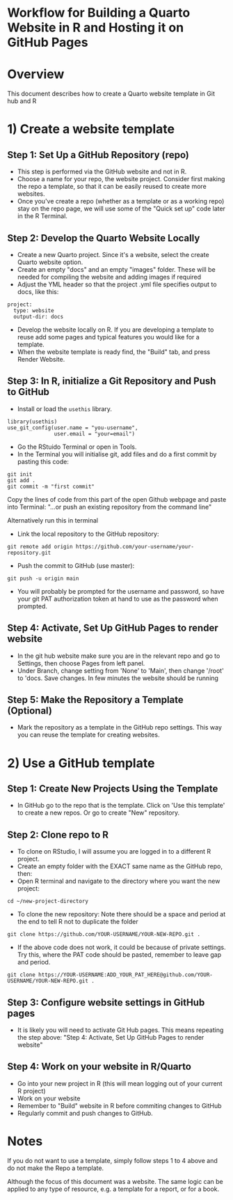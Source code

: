 # Workflow for Building a Quarto Website in R and Hosting it on GitHub Pages

# Overview
This document describes how to create a Quarto website template in Git hub and R

# 1) Create a website template

## Step 1: Set Up a GitHub Repository (repo)
- This step is performed via the GitHub website and not in R.
- Choose a name for your repo, the website project. Consider first making the repo a template, so that it can be easily reused to create more websites.
- Once you've create a repo (whether as a template or as a working repo) stay on the repo page, we will use some of the "Quick set up" code later in the R Terminal.

## Step 2: Develop the Quarto Website Locally
- Create a new Quarto project. Since it's a website, select the create Quarto website option.
- Create an empty "docs" and an empty "images" folder. These will be needed for compiling the website and adding images if required
- Adjust the YML header so that the project .yml file specifies output to docs, like this:

```
project:
  type: website
  output-dir: docs
```

- Develop the website locally on R. If you are developing a template to reuse add some pages and typical features you would like for a template. 
- When the website template is ready find, the "Build" tab, and press Render Website.

## Step 3: In R, initialize a Git Repository and Push to GitHub
- Install or load the `usethis` library.

```
library(usethis)
use_git_config(user.name = "you-username", 
               user.email = "your=email")
```               

- Go the RStuido Terminal or open in Tools. 
- In the Terminal you will initialise git, add files and do a first commit by pasting this code:
```
git init
git add .
git commit -m "first commit"
```

Copy the lines of code from this part of the open Github webpage and paste into Terminal:
"…or push an existing repository from the command line"

Alternatively run this in terminal
- Link the local repository to the GitHub repository:
```
git remote add origin https://github.com/your-username/your-repository.git 
```
- Push the commit to GitHub (use master):
```
git push -u origin main 
```
- You will probably be prompted for the username and password, so have your git PAT authorization token at hand to use as the password when prompted.

## Step 4: Activate, Set Up GitHub Pages to render website
- In the git hub website make sure you are in the relevant repo and go to Settings, then choose Pages from left panel.
- Under Branch, change setting from 'None' to 'Main', then change '/root' to 'docs. Save changes. In few minutes the website should be running

## Step 5: Make the Repository a Template (Optional)
- Mark the repository as a template in the GitHub repo settings. This way you can reuse the template for creating websites.


# 2) Use a GitHub template

## Step 1: Create New Projects Using the Template
- In GitHub go to the repo that is the template. Click on 'Use this template' to create a new repos. Or go to create "New" repository.

## Step 2: Clone repo to R
- To clone on RStudio, I will assume you are logged in to a different R project. 
- Create an empty folder with the EXACT same name as the GitHub repo, then:
- Open R terminal and navigate to the directory where you want the new project:
```
cd ~/new-project-directory
```
- To clone the new repository: Note there should be a space and period at the end to tell R not to duplicate the folder
```
git clone https://github.com/YOUR-USERNAME/YOUR-NEW-REPO.git .
```
- If the above code does not work, it could be because of private settings. Try this, where the PAT code should be pasted, remember to leave gap and period.
```
git clone https://YOUR-USERNAME:ADD_YOUR_PAT_HERE@github.com/YOUR-USERNAME/YOUR-NEW-REPO.git .
```

## Step 3: Configure website settings in GitHub pages
- It is likely you will need to activate Git Hub pages. This means repeating the step above:
"Step 4: Activate, Set Up GitHub Pages to render website"

## Step 4: Work on your website in R/Quarto
- Go into your new project in R (this will mean logging out of your current R project)
- Work on your website
- Remember to "Build" website in R before commiting changes to GitHub 
- Regularly commit and push changes to GitHub.


# Notes

If you do not want to use a template, simply follow steps 1 to 4 above and do not make the Repo a template. 

Although the focus of this document was a website. The same logic can be applied to any type of resource, e.g. a template for a report, or for a book.